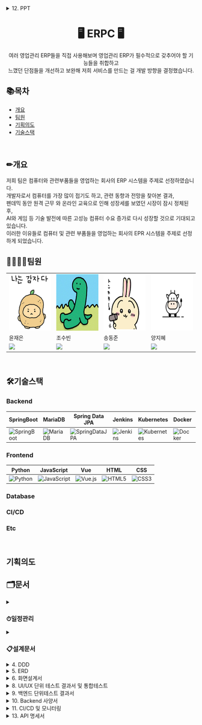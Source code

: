 
<details>
  <summary>12. PPT</summary>
  <!-- 내용 작성 -->

  <img width="741" alt="image" src="https://github.com/beyond-sw-camp/be04-final-team06-ERPC/assets/71023617/eb392181-bb0d-4a54-a4d3-1b8e3c40af3e">
  <img width="739" alt="image" src="https://github.com/beyond-sw-camp/be04-final-team06-ERPC/assets/71023617/cedd0790-3118-4a31-b233-238dbf2a4f7c">
  <img width="739" alt="image" src="https://github.com/beyond-sw-camp/be04-final-team06-ERPC/assets/71023617/ff27144c-ce27-4bc2-bfcd-22fae354232f">
  <img width="740" alt="image" src="https://github.com/beyond-sw-camp/be04-final-team06-ERPC/assets/71023617/b6b6ab03-760b-47a5-ba6b-b4b0b33f7c30">
  <img width="738" alt="image" src="https://github.com/beyond-sw-camp/be04-final-team06-ERPC/assets/71023617/07e4b2b9-ecc4-4cc3-bfeb-0226b11f0473">
  <img width="734" alt="image" src="https://github.com/beyond-sw-camp/be04-final-team06-ERPC/assets/71023617/78c7aa2c-2346-4ed4-b61f-c49403dea038">
  <img width="733" alt="image" src="https://github.com/beyond-sw-camp/be04-final-team06-ERPC/assets/71023617/0050e058-86bd-4425-b257-d424f096a002">
  <img width="737" alt="image" src="https://github.com/beyond-sw-camp/be04-final-team06-ERPC/assets/71023617/75aed171-1fac-412e-8357-957423cf95fc">
  <img width="736" alt="image" src="https://github.com/beyond-sw-camp/be04-final-team06-ERPC/assets/71023617/324c2e65-3c5e-42c2-abc7-ce7a4b7b9383">
  <img width="734" alt="image" src="https://github.com/beyond-sw-camp/be04-final-team06-ERPC/assets/71023617/fc69c18b-6012-477e-a18b-f4018b4be607">
  <img width="734" alt="image" src="https://github.com/beyond-sw-camp/be04-final-team06-ERPC/assets/71023617/f9606238-fb9a-4ecf-b4fc-1ee379467538">
  <img width="731" alt="image" src="https://github.com/beyond-sw-camp/be04-final-team06-ERPC/assets/71023617/9815bbd3-3be6-4524-aa87-d7dae9419666">
  <img width="734" alt="image" src="https://github.com/beyond-sw-camp/be04-final-team06-ERPC/assets/71023617/caafdc07-4c67-4004-99a6-c6b0226aa203">
  <img width="734" alt="image" src="https://github.com/beyond-sw-camp/be04-final-team06-ERPC/assets/71023617/be95e955-4c7f-49c0-a366-ba081303e474">
  <img width="731" alt="image" src="https://github.com/beyond-sw-camp/be04-final-team06-ERPC/assets/71023617/42bb6b2e-502d-42d4-99fb-c6e4487f34ea">
  <img width="733" alt="image" src="https://github.com/beyond-sw-camp/be04-final-team06-ERPC/assets/71023617/48813d96-dba8-4f0d-a2ba-4e639e99a22e">
  <img width="733" alt="image" src="https://github.com/beyond-sw-camp/be04-final-team06-ERPC/assets/71023617/62b56ccf-d485-46cd-8751-ee9b1bb7add4">
  <img width="733" alt="image" src="https://github.com/beyond-sw-camp/be04-final-team06-ERPC/assets/71023617/fec3b3ca-02af-4eda-b40b-eb9455343e94">
  <img width="734" alt="image" src="https://github.com/beyond-sw-camp/be04-final-team06-ERPC/assets/71023617/6eed9e2e-6898-4d0f-8f5d-450c86111585">
  <img width="733" alt="image" src="https://github.com/beyond-sw-camp/be04-final-team06-ERPC/assets/71023617/224b17b3-3273-4d5d-b140-5d889bd97432">
  <img width="732" alt="image" src="https://github.com/beyond-sw-camp/be04-final-team06-ERPC/assets/71023617/197e38ba-8b3b-4062-bd5a-b5dfac6f700d">
  <img width="732" alt="image" src="https://github.com/beyond-sw-camp/be04-final-team06-ERPC/assets/71023617/7462ab86-c5d1-454e-b761-8787b9b68129">
  <img width="734" alt="image" src="https://github.com/beyond-sw-camp/be04-final-team06-ERPC/assets/71023617/a82044f2-35e4-4816-b575-4ce110814b42">
  <img width="731" alt="image" src="https://github.com/beyond-sw-camp/be04-final-team06-ERPC/assets/71023617/c33820cd-8b69-47ba-ae1b-c50b7b8236fb">
  <img width="736" alt="image" src="https://github.com/beyond-sw-camp/be04-final-team06-ERPC/assets/71023617/39033f83-c7a9-4470-810e-7a5a84ee3363">
  <img width="731" alt="image" src="https://github.com/beyond-sw-camp/be04-final-team06-ERPC/assets/71023617/f7630568-d302-40af-a65f-01dd94fbed52">

</details>


<div align="center">
<h1>🖥 ERPC 🖥</h1>
여러 영업관리 ERP들을 직접 사용해보며 영업관리 ERP가 필수적으로 갖추어야 할 기능들을 취합하고 <br>
느꼈던 단점들을 개선하고 보완해 저희 서비스를 만드는 걸 개발 방향을 결정했습니다.
</div>


## 📚목차
  - [개요](#개요) 
  - [팀원](#팀원)
  - [기획의도](#기획의도)
  - [기술스택](#기술스택)
<br>

## ✏개요
 저희 팀은 컴퓨터와 관련부품들을 영업하는 회사의 ERP 시스템을 주제로 선정하였습니다. <br>
 개발자로서 컴퓨터를 가장 많이 접기도 하고, 관련 동향과 전망을 찾아본 결과, <br>
 펜데믹 동안 원격 근무 와 온라인 교육으로 인해 성장세를 보였던 시장이 잠시 정체된 후, <br>
 AI와 게임 등 기술 발전에 따른 고성능 컴퓨터 수요 증가로 다시 성장할 것으로 기대되고 있습니다. <br>
 이러한 이유들로 컴퓨터 및 관련 부품들을 영업하는 회사의 EPR 시스템을 주제로 선정하게 되었습니다.
<br>

## 👨‍👨‍👦‍👦팀원
<table>
  <tr>
    <td><img src="https://github.com/beyond-sw-camp/be04-4th-OmokNoonE-OnionHotSayYo/blob/main/README_IMAGE/contributors/%EC%9D%B4%EC%9E%AC%EC%9B%90.png?raw=true" height=150 width=150/></td>
    <td><img src="https://github.com/beyond-sw-camp/be04-4th-OmokNoonE-OnionHotSayYo/blob/main/README_IMAGE/contributors/%EC%9E%A5%EB%AF%BC%EC%84%9D.jpg?raw=true" height=150 width=150/></td>
    <td><img src="https://github.com/beyond-sw-camp/be04-4th-OmokNoonE-OnionHotSayYo/blob/main/README_IMAGE/contributors/%EC%A1%B0%EC%98%88%EB%A6%B0.jpg?raw=true" height=150 width=150/></td>
    <td><img src="https://github.com/beyond-sw-camp/be04-4th-OmokNoonE-OnionHotSayYo/blob/main/README_IMAGE/contributors/%EC%A7%80%ED%98%84%EA%B7%BC.png?raw=true" height=150 width=150/></td>
  </tr>
  <tr>
    <td>윤재은</td>
    <td>조수빈</td>
    <td>송동준</td>
    <td>양지혜</td>
  </tr>
  <tr>
    <td><a href="https://github.com/yunjaeeun"><img src="https://img.shields.io/badge/Github-Link-181717?logo=Github"></a></td>
    <td><a href="https://github.com/chosoobin37"><img src="https://img.shields.io/badge/Github-Link-181717?logo=Github"></a></td>
    <td><a href="https://github.com/dongjunsong"><img src="https://img.shields.io/badge/Github-Link-181717?logo=Github"></a></td>
    <td><a href="https://github.com/Jihye1101"><img src="https://img.shields.io/badge/Github-Link-181717?logo=Github"></a></td>
  </tr>
</table>

<br>

## 🛠기술스택
<h3>Backend</h3>

| SpringBoot | MariaDB | Spring Data JPA | Jenkins | Kubernetes | Docker | ngrok |
| --- | --- | --- | --- | --- | --- | --- |
| ![SpringBoot](https://img.shields.io/badge/springboot-%236DB33F.svg?style=for-the-badge&logo=springboot&logoColor=white) | ![MariaDB](https://img.shields.io/badge/MariaDB-003545?style=for-the-badge&logo=mariadb&logoColor=white) | ![SpringDataJPA](https://img.shields.io/badge/Spring_Data_JPA-%236DB33F.svg?style=for-the-badge&logo=spring&logoColor=white) | ![Jenkins](https://img.shields.io/badge/jenkins-%232C5263.svg?style=for-the-badge&logo=jenkins&logoColor=white) | ![Kubernetes](https://img.shields.io/badge/kubernetes-%23326ce5.svg?style=for-the-badge&logo=kubernetes&logoColor=white) | ![Docker](https://img.shields.io/badge/docker-%230db7ed.svg?style=for-the-badge&logo=docker&logoColor=white) | ![ngrok](https://img.shields.io/badge/ngrok-1A1A1A?style=for-the-badge&logo=ngrok&logoColor=white) |

<h3>Frontend</h3>

| Python | JavaScript | Vue | HTML | CSS |
| --- | --- | --- | --- | --- | 
| ![Python](https://img.shields.io/badge/python-3670A0?style=for-the-badge&logo=python&logoColor=ffdd54) | ![JavaScript](https://img.shields.io/badge/javascript-%23323330.svg?style=for-the-badge&logo=javascript&logoColor=%23F7DF1E) | ![Vue.js](https://img.shields.io/badge/vuejs-%2335495e.svg?style=for-the-badge&logo=vuedotjs&logoColor=%234FC08D) | ![HTML5](https://img.shields.io/badge/html5-%23E34F26.svg?style=for-the-badge&logo=html5&logoColor=white) | ![CSS3](https://img.shields.io/badge/css3-%231572B6.svg?style=for-the-badge&logo=css3&logoColor=white) |

<h3>Database</h3>

<h3>CI/CD</h3>

<h3>Etc</h3>

<br>
  
## 기획의도

## 🗂문서
<details>
  <summary><h3>⏱일정관리</h3></summary>
  <a href = "https://docs.google.com/spreadsheets/d/17O6hW-91EbhwNmIE26s_ZMHHAI28S691gpfcICxbrkk/edit?usp=sharing">1. WBS</a>
  <br>
  <a href= "https://docs.google.com/spreadsheets/d/17O6hW-91EbhwNmIE26s_ZMHHAI28S691gpfcICxbrkk/edit?usp=sharing">2. 요구사항 명세서</a>
</details>

<details>
  <summary><h3>📋설계문서</h3></summary>
  <a href = "">1. DDD</a>
  <br>
  <a href = "">2. ERD</a>
  <br>
  <a href = "">3. 화면설계서</a>
  <br>
  <a href = "">4. API 명세서</a>
</details>

<details>
  <summary>4. DDD</summary>
  <!-- 내용 작성 -->
  
  ![image](https://github.com/beyond-sw-camp/be04-final-team06-ERPC/assets/71023617/f635e785-cff2-421a-89de-3cf62c1af5e2)
  ![image](https://github.com/beyond-sw-camp/be04-final-team06-ERPC/assets/71023617/569bc660-9da4-46ea-9d7f-7cbd88b16b23)
  ![image](https://github.com/beyond-sw-camp/be04-final-team06-ERPC/assets/71023617/5cbefffd-22ad-4814-a164-04c0bb80986d)
  ![image](https://github.com/beyond-sw-camp/be04-final-team06-ERPC/assets/71023617/6b5fc6a7-a3c4-4b56-bf06-80c9a5fa2508)
  ![image](https://github.com/beyond-sw-camp/be04-final-team06-ERPC/assets/71023617/d79186b7-f7b5-41bc-8432-120d34d030bb)
  ![image](https://github.com/beyond-sw-camp/be04-final-team06-ERPC/assets/71023617/58016d4d-fe4e-406c-85da-e0818d30782c)
  ![image](https://github.com/beyond-sw-camp/be04-final-team06-ERPC/assets/71023617/696f35cc-bed8-472d-a7f4-63de40261b55)
  ![image](https://github.com/beyond-sw-camp/be04-final-team06-ERPC/assets/71023617/ed4e6298-df5a-4f16-bb8d-e531c9bba524)
  ![image](https://github.com/beyond-sw-camp/be04-final-team06-ERPC/assets/71023617/7d669ce4-151a-4cce-bb33-860577890a89)
  ![image](https://github.com/beyond-sw-camp/be04-final-team06-ERPC/assets/71023617/191eddd4-f750-4cbd-88c7-583da8a7ad26)
</details>

<details>
  <summary>5. ERD</summary>
  <!-- 내용 작성 -->

  ![image](https://github.com/beyond-sw-camp/be04-final-team06-ERPC/assets/71023617/607eddf2-36db-4798-9a6f-b642fbeddb87)
</details>

<details>
  <summary>6. 화면설계서</summary>
  <!-- 내용 작성 -->
<br>
<details>
<summary>6-1. 로그인 + 내 정보 </summary>
  
![와이어프레임 들](https://github.com/beyond-sw-camp/be04-final-team06-ERPC/assets/113569573/8e5cac5d-6a34-47c7-9bff-26e291c65459)

![와이어프레임 들 (2)](https://github.com/beyond-sw-camp/be04-final-team06-ERPC/assets/113569573/2e3ca30a-220c-4175-9ab0-4a8a0051d0ed)

![이미지 1](https://github.com/beyond-sw-camp/be04-final-team06-ERPC/assets/113569573/49031e60-8600-461e-b4a5-85928c2d9a48)

![이미지 2](https://github.com/beyond-sw-camp/be04-final-team06-ERPC/assets/113569573/88ddc0b6-9530-42e3-816b-5e3ed8be5142)


</details>

<br>
<details>
<summary>6-2.공지사항 관리 </summary>

![와이어프레임 들 (9)](https://github.com/beyond-sw-camp/be04-final-team06-ERPC/assets/113569573/b2c0b401-69d3-403e-8615-d0010514c174)

![와이어프레임 들 (10)](https://github.com/beyond-sw-camp/be04-final-team06-ERPC/assets/113569573/288c68d5-c4f7-403d-8a07-788a6cc2e47e)

![와이어프레임 들 (11)](https://github.com/beyond-sw-camp/be04-final-team06-ERPC/assets/113569573/8233a8a2-cc6d-4c7d-bf8d-61a06df4af0e)

![와이어프레임 들 (12)](https://github.com/beyond-sw-camp/be04-final-team06-ERPC/assets/113569573/67a251a6-9f79-4917-b0a7-9f42f5a52b81)

</details>


<br>
<details>
<summary>6-3. 영업기회 관리 </summary>

![와이어프레임 들 (5)](https://github.com/beyond-sw-camp/be04-final-team06-ERPC/assets/113569573/7b572ad5-875f-460a-98a6-9e3a45fc24d4)

![와이어프레임 들 (6)](https://github.com/beyond-sw-camp/be04-final-team06-ERPC/assets/113569573/903f13d9-d034-4bd3-82b6-ca748c0eefcd)

![와이어프레임 들 (7)](https://github.com/beyond-sw-camp/be04-final-team06-ERPC/assets/113569573/6ea9679e-e60c-4bf0-b3b4-6c05d6b2cab6)


![와이어프레임 들 (8)](https://github.com/beyond-sw-camp/be04-final-team06-ERPC/assets/113569573/bd849cd9-ddbd-43b3-8bff-aad12751d8c1)

</details>

<br>
<details>
<summary>6-4. 품목 관리 </summary>
  
![와이어프레임 들 (3)](https://github.com/beyond-sw-camp/be04-final-team06-ERPC/assets/113569573/4bc14d9c-421a-474e-a306-ff4f9b4aeaaa)

![와이어프레임 들 (4)](https://github.com/beyond-sw-camp/be04-final-team06-ERPC/assets/113569573/d4852f6f-b750-475a-940d-c5554756a176)

</details>


  
<br>
<details>
<summary>6-5. 거래처 관리</summary>
    
![그림2](https://github.com/beyond-sw-camp/be04-final-team06-ERPC/assets/153909291/3a778131-aebf-4ad7-8a71-bb8fc6b927a1)

![그림3](https://github.com/beyond-sw-camp/be04-final-team06-ERPC/assets/153909291/8d95911e-9844-4b3a-a222-7bf676951183)

![그림4](https://github.com/beyond-sw-camp/be04-final-team06-ERPC/assets/153909291/b5e40d7c-7a74-4a58-8e19-12f6f9f76ba8)

![그림5](https://github.com/beyond-sw-camp/be04-final-team06-ERPC/assets/153909291/c2ede112-945f-43d6-959d-78a51691cfb3)

</details>

<br>
<details>
<summary>6-6. 견적서 관리</summary>

![그림6](https://github.com/beyond-sw-camp/be04-final-team06-ERPC/assets/153909291/4f608452-4ece-4b24-90b2-8e8ec33f3ae7)

![그림7](https://github.com/beyond-sw-camp/be04-final-team06-ERPC/assets/153909291/1ed42fb2-c4a3-4986-9f75-38d5ac79556b)

![그림8](https://github.com/beyond-sw-camp/be04-final-team06-ERPC/assets/153909291/e57f9047-4b4f-4033-8b0c-35a494e0aa0e)

![그림9](https://github.com/beyond-sw-camp/be04-final-team06-ERPC/assets/153909291/d804846b-708b-473d-b7c0-2d6d3137518c)

</details>

<br>
<details>
<summary>6-7. 계약서 관리</summary>

![그림10](https://github.com/beyond-sw-camp/be04-final-team06-ERPC/assets/153909291/d85c2316-d4da-4bdb-b110-9cf034879045)

![그림11](https://github.com/beyond-sw-camp/be04-final-team06-ERPC/assets/153909291/3a41a8eb-17c0-4b25-9e56-0ee0403cd6f3)

![그림12](https://github.com/beyond-sw-camp/be04-final-team06-ERPC/assets/153909291/fb9f3353-0bf7-4004-988c-770a8d511243)

![그림13](https://github.com/beyond-sw-camp/be04-final-team06-ERPC/assets/153909291/e27c0f8e-64bf-4dfc-9687-0fa54134a2d8)

</details>

<br>
<details>
<summary>6-8. 수주 관리</summary>

![그림14](https://github.com/beyond-sw-camp/be04-final-team06-ERPC/assets/153909291/edf97edf-891f-4f30-ae0d-fb6aaf6a5955)

![그림15](https://github.com/beyond-sw-camp/be04-final-team06-ERPC/assets/153909291/c1fb9d81-20f6-4dec-a666-258b63840a2d)

![그림16](https://github.com/beyond-sw-camp/be04-final-team06-ERPC/assets/153909291/94e9dfcf-7081-4a6b-bf7f-8c4d0b7b1300)

![그림17](https://github.com/beyond-sw-camp/be04-final-team06-ERPC/assets/153909291/836bc2fb-8453-4422-b5ef-e8eaa0591919)

</details>

<br>
<details>
<summary>6-9. 전표 관리</summary>

![그림18](https://github.com/beyond-sw-camp/be04-final-team06-ERPC/assets/153909291/f804940d-7c3a-421e-889b-09a9afb802c7)

![그림19](https://github.com/beyond-sw-camp/be04-final-team06-ERPC/assets/153909291/63ddd0b7-926c-4a09-8b7e-f7ae60d682be)

</details>

<br>
<details>
<summary>6-10. 실적 관리</summary>

![그림20](https://github.com/beyond-sw-camp/be04-final-team06-ERPC/assets/153909291/be4d5fc1-9b96-4ad3-a549-2dfe6a35c690)

</details>

<br>
<details>
<summary>6-11. 결재 관리</summary>

![그림21](https://github.com/beyond-sw-camp/be04-final-team06-ERPC/assets/153909291/55d7c4c1-4c9e-4bfb-b854-851ecc8435be)

![그림22](https://github.com/beyond-sw-camp/be04-final-team06-ERPC/assets/153909291/4b1b3e87-6d77-4eea-801a-901884d52ff8)

![그림23](https://github.com/beyond-sw-camp/be04-final-team06-ERPC/assets/153909291/31c7d00a-cd97-4279-b54e-9691ae6532f1)

![그림24](https://github.com/beyond-sw-camp/be04-final-team06-ERPC/assets/153909291/0d2b0ec5-f2f1-41d1-b1ae-d7e807ca490d)

</details>

<br>
<details>
<summary>6-12. 관리자 페이지</summary>
  
![사진 3](https://github.com/beyond-sw-camp/be04-final-team06-ERPC/assets/113569573/1b1fe0eb-123a-4bf0-9047-19c2bb465742)

![사진 4](https://github.com/beyond-sw-camp/be04-final-team06-ERPC/assets/113569573/36fe7f26-33b8-4aff-9fd8-845cb503186e)

![사진 5](https://github.com/beyond-sw-camp/be04-final-team06-ERPC/assets/113569573/fea93cb4-2602-4cc4-a1f9-bf51a2152df5)

![권한](https://github.com/beyond-sw-camp/be04-final-team06-ERPC/assets/113569573/2da44c8e-caee-4ed0-96eb-71743dfadf84)

![권한 1](https://github.com/beyond-sw-camp/be04-final-team06-ERPC/assets/113569573/8c2f79eb-d30b-485b-9659-6225e58d55ec)

![권한 2](https://github.com/beyond-sw-camp/be04-final-team06-ERPC/assets/113569573/aa5603c5-349d-48ce-a06d-86de8b23cf75)

</details>
  
</details>

<details>
  <summary>8. UI/UX 단위 테스트 결과서 및  통합테스트</summary>
  <!-- 내용 작성 -->
<br>
<details>
<summary> 8-1. 로그인 </summary>
비밀번호 변경 후 로그인 및 로그아웃 

![영상1](https://github.com/beyond-sw-camp/be04-final-team06-ERPC/assets/113569573/f4088fda-dffe-4409-b138-3f5856dd187b)

내 정보 확인 비밀번호 변경 권한신청

![2024-06-12 15;24;47](https://github.com/beyond-sw-camp/be04-final-team06-ERPC/assets/113569573/b80b577a-194e-40a1-8b41-6deafca96abd)
</details>
<br>
<details>
<summary> 8-2. 공지사항 </summary>
공지사항 등록

![2024-06-12 15;25;58](https://github.com/beyond-sw-camp/be04-final-team06-ERPC/assets/113569573/ccb53b22-6780-4c5b-8cf7-
3f1632de4166)

댓글 작성 및 삭제

![2024-06-12 15;27;06](https://github.com/beyond-sw-camp/be04-final-team06-ERPC/assets/113569573/48d61703-9714-471a-bcc6-5e6a1fc77ae5)

공지사항 수정

![2024-06-12 15;28;29](https://github.com/beyond-sw-camp/be04-final-team06-ERPC/assets/113569573/3d9f0808-5947-4556-9adf-1666230941a7)

</details>

<br>
<details>
<summary> 8-3. 품목관리 </summary>

품목 목록
![2024-06-12 15;53;24](https://github.com/beyond-sw-camp/be04-final-team06-ERPC/assets/113569573/1355f400-cb2a-4a7b-97e8-de8902aaaa4a)

창고 목록

![2024-06-12 16;12;43](https://github.com/beyond-sw-camp/be04-final-team06-ERPC/assets/113569573/ab8eae5f-e095-4bfd-a1ff-c07bcfbe87cf)

</details>

<br>
<details>
<summary> 8-4. 영업기회 </summary>
영업기회 목록
  
![2024-06-12 16;21;58](https://github.com/beyond-sw-camp/be04-final-team06-ERPC/assets/113569573/caa4b370-4f07-4fe5-8ecf-db26d3ad3c8c)

영업기회 상태변경 및 참고사항 작성 및 삭제

![2024-06-12 16;39;10](https://github.com/beyond-sw-camp/be04-final-team06-ERPC/assets/113569573/557c1a19-5f59-4e3d-a08c-ce22bfbe637c)

영업기회 등록( 전화번호 형식 이메일 형식 맞아야함)

![2024-06-12 16;43;48](https://github.com/beyond-sw-camp/be04-final-team06-ERPC/assets/113569573/ff9c010c-f396-4fba-b863-6cf1259ea640)

영업기회 수정

![2024-06-12 16;45;35](https://github.com/beyond-sw-camp/be04-final-team06-ERPC/assets/113569573/03fe1030-605c-4c31-baa0-d4d25190c378)

</details>

</details>

<details>
  <summary>9. 백엔드 단위테스트 결과서</summary>
  <!-- 내용 작성 -->
  
  ![image](https://github.com/beyond-sw-camp/be04-final-team06-ERPC/assets/71023617/7edc557c-a78f-433c-9558-505de677ddb4)
  ![image](https://github.com/beyond-sw-camp/be04-final-team06-ERPC/assets/71023617/41ee6f28-2a4b-478d-bd3c-aa746233ff69)
  ![image](https://github.com/beyond-sw-camp/be04-final-team06-ERPC/assets/71023617/7f12605a-1104-4010-8c12-dfc14051bff8)
  ![image](https://github.com/beyond-sw-camp/be04-final-team06-ERPC/assets/71023617/af0764c3-d141-48cd-b6a6-06e1554aa2e8)
  ![image](https://github.com/beyond-sw-camp/be04-final-team06-ERPC/assets/71023617/5c956da7-5671-4259-b42b-13b59b764aed)
  ![image](https://github.com/beyond-sw-camp/be04-final-team06-ERPC/assets/71023617/44ff3f05-26ff-4eba-a37e-567c28a1b98e)
  ![image](https://github.com/beyond-sw-camp/be04-final-team06-ERPC/assets/71023617/3a9adb4c-8093-44ac-9d14-5216358e2724)
  ![image](https://github.com/beyond-sw-camp/be04-final-team06-ERPC/assets/71023617/474c28f4-e883-410a-b013-f6de6d446081)
  ![image](https://github.com/beyond-sw-camp/be04-final-team06-ERPC/assets/71023617/d0c9e419-5612-4fef-8997-3b0faefde153)
  ![image](https://github.com/beyond-sw-camp/be04-final-team06-ERPC/assets/71023617/4cf08a90-f671-4f60-a984-531aeb8b49b2)
  ![image](https://github.com/beyond-sw-camp/be04-final-team06-ERPC/assets/71023617/0dac4a1b-7b8e-4018-81aa-064399d1b957)
  ![image](https://github.com/beyond-sw-camp/be04-final-team06-ERPC/assets/71023617/e92818fe-998f-47c8-ae24-0ff4d148a3a5)
  ![image](https://github.com/beyond-sw-camp/be04-final-team06-ERPC/assets/71023617/20336cea-a827-45b4-b469-d69129f05a7b)
  ![image](https://github.com/beyond-sw-camp/be04-final-team06-ERPC/assets/71023617/fcad079c-87e6-4c7d-8ed9-26130f2b0279)
  ![image](https://github.com/beyond-sw-camp/be04-final-team06-ERPC/assets/71023617/5fda40bd-515d-4297-9a80-2406625bd436)
  ![image](https://github.com/beyond-sw-camp/be04-final-team06-ERPC/assets/71023617/ec4f905e-ec86-493f-891c-64580aead599)
  ![image](https://github.com/beyond-sw-camp/be04-final-team06-ERPC/assets/71023617/521be372-7217-4845-ae8e-bf0a6b4895d2)
  ![image](https://github.com/beyond-sw-camp/be04-final-team06-ERPC/assets/71023617/1f0baba0-c84b-4259-9763-5fd6ed575836)
  ![image](https://github.com/beyond-sw-camp/be04-final-team06-ERPC/assets/71023617/7e357c40-36a7-44c0-bded-07dd2a6dd554)
  ![image](https://github.com/beyond-sw-camp/be04-final-team06-ERPC/assets/71023617/dac3f716-91b6-415d-82e5-9e8d8463f929)
  ![image](https://github.com/beyond-sw-camp/be04-final-team06-ERPC/assets/71023617/1ae40ac9-f51f-4e01-b78b-0461b70855ce)


</details>

<details>
  <summary>10. Backend 사양서</summary>
  <!-- 내용 작성 -->

  <img width="978" alt="image" src="https://github.com/beyond-sw-camp/be04-final-team06-ERPC/assets/71023617/6237fed8-1b14-4624-a1ff-60dccdf80993">
</details>

<details>
  <summary>11. CI/CD 및 모니터링</summary>
  <!-- 내용 작성 -->

  <img width="1318" alt="image" src="https://github.com/beyond-sw-camp/be04-final-team06-ERPC/assets/71023617/469ff274-9418-4376-91cc-652a03f84668">
  
  ![image](https://github.com/beyond-sw-camp/be04-final-team06-ERPC/assets/71023617/30425298-ce1d-4eb9-bf07-133bdd4077b3)
  ![image](https://github.com/beyond-sw-camp/be04-final-team06-ERPC/assets/71023617/7d81dd77-76fd-427a-b3a9-7f42b18b6e39)
</details>

<details>
  <summary>13. API 명세서</summary>
  <!-- 내용 작성 -->

  <img width="653" alt="image" src="https://github.com/beyond-sw-camp/be04-final-team06-ERPC/assets/71023617/772c46b3-9873-4905-8427-ed795a62fe61">
  <img width="653" alt="image" src="https://github.com/beyond-sw-camp/be04-final-team06-ERPC/assets/71023617/f6d8fc32-45fb-42b3-b971-c90719b6043d">
  <img width="635" alt="image" src="https://github.com/beyond-sw-camp/be04-final-team06-ERPC/assets/71023617/11006561-2fa3-4e85-8fa3-d984dca72cf5">
  <img width="641" alt="image" src="https://github.com/beyond-sw-camp/be04-final-team06-ERPC/assets/71023617/9f73eed5-6334-488c-9458-ebf856e3fab0">
  <img width="624" alt="image" src="https://github.com/beyond-sw-camp/be04-final-team06-ERPC/assets/71023617/5bea75bc-f9c5-4c1e-8739-3823c9ef0922">
  <img width="621" alt="image" src="https://github.com/beyond-sw-camp/be04-final-team06-ERPC/assets/71023617/3dc8eb85-b00d-441c-bbfc-f5d297252986">
  <img width="622" alt="image" src="https://github.com/beyond-sw-camp/be04-final-team06-ERPC/assets/71023617/7ee25378-e270-4e25-b22c-a1075d8aa1e0">
  <img width="622" alt="image" src="https://github.com/beyond-sw-camp/be04-final-team06-ERPC/assets/71023617/e994ba61-8746-4b23-9aae-51d32dc296e5">

</details>
